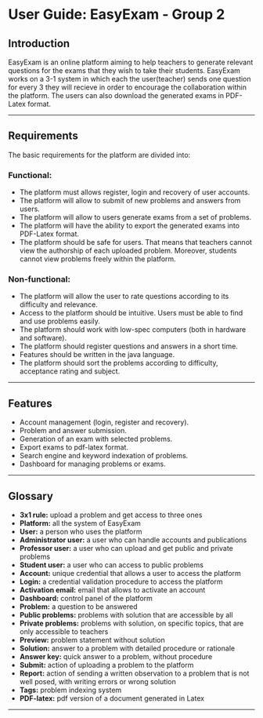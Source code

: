# User Guide: EasyExam - Group 2

## Introduction
EasyExam is an online platform aiming to help teachers to generate relevant questions for the exams that they wish to take their students. EasyExam works on a 3-1 system in which each the user(teacher) sends one question for every 3 they will recieve in order to encourage the collaboration within the platform. The users can also download the generated exams in PDF-Latex format.


***
## Requirements

The basic requirements for the platform are divided into:

### Functional:

- The platform must allows register, login and recovery of user accounts.
- The platform will allow to submit of new problems and answers from users.
- The platform will allow to users generate exams from a set of problems.
- The platform will have the ability to export the generated exams into PDF-Latex format.
- The platform should be safe for users. That means that teachers cannot view the authorship of each uploaded problem. Moreover, students cannot view problems freely within the platform.

### Non-functional:

- The platform will allow the user to rate questions according to its difficulty and relevance.
- Access to the platform should be intuitive. Users must be able to find and use problems easily.
- The platform should work with low-spec computers (both in hardware and software).
- The platform should register questions and answers in a short time.
- Features should be written in the java language.
- The platform should sort the problems according to difficulty, acceptance rating and subject.

***
## Features

- Account management (login, register and recovery).
- Problem and answer submission.
- Generation of an exam with selected problems.
- Export exams to pdf-latex format.
- Search engine and keyword indexation of problems.
- Dashboard for managing problems or exams.

***
## Glossary

- **3x1 rule:** upload a problem and get access to three ones
- **Platform:** all the system of EasyExam
- **User:** a person who uses the platform
- **Administrator user:** a user who can handle accounts and publications
- **Professor user:** a user who can upload and get public and private problems
- **Student user:** a user who can access to public problems
- **Account:** unique credential that allows a user to access the platform
- **Login:** a credential validation procedure to access the platform
- **Activation email:** email that allows to activate an account
- **Dashboard:** control panel of the platform
- **Problem:** a question to be answered
- **Public problems:** problems with solution that are accessible by all
- **Private problems:** problems with solution, on specific topics, that are only accessible to teachers
- **Preview:** problem statement without solution
- **Solution:** answer to a problem with detailed procedure or rationale
- **Answer key:** quick answer to a problem, without procedure
- **Submit:** action of uploading a problem to the platform
- **Report:** action of sending a written observation to a problem that is not well posed, with writing errors or wrong solution
- **Tags:** problem indexing system
- **PDF-latex:** pdf version of a document generated in Latex

***
